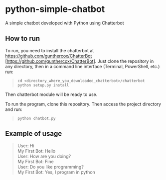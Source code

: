 # python-simple-chatbot
A simple chatbot developed with Python using Chatterbot

## How to run
To run, you need to install the chatterbot at https://github.com/gunthercox/ChatterBot [https://github.com/gunthercox/ChatterBot].
Just clone the repository in any directory, then in a command line interface (Terminal, PowerShell, etc.) run:

>`cd <directory_where_you_downloaded_chatterbot>/chatterbot` <br>
>`python setup.py install`

Then chatterbot module will be ready to use.

To run the program, clone this repository. Then access the project directory and run:
>`python chatbot.py` 

## Example of usage
>User: Hi <br>
>My First Bot:  Hello <br>
>User: How are you doing? <br>
>My First Bot:  Fine <br>
>User: Do you like programming? <br>
>My First Bot:  Yes, I program in python <br>